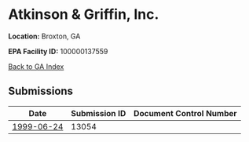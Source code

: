 # Atkinson & Griffin, Inc.

**Location:** Broxton, GA

**EPA Facility ID:** 100000137559

[Back to GA Index](../../index.md)

## Submissions

| Date | Submission ID | Document Control Number |
|------|--------------|-------------------------|
| [1999-06-24](submissions/13054.md) | 13054 |  |
